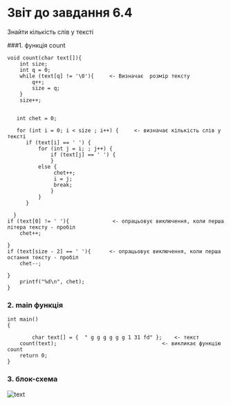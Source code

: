 # Звіт до завдання 6.4

Знайти кількість слів у тексті 

###1. функція count

	void count(char text[]){
		int size;
		int q = 0;
		while (text[q] != '\0'){     <- Визначає  розмір тексту
			q++;
			size = q;
		}
		size++;
	
	
 	   int chet = 0;
    
 	   for (int i = 0; i < size ; i++) {     <- визначає кількість слів у тексті
  	      if (text[i] == ' ') {
  	          for (int j = i; ; j++) {
  	              if (text[j] == ' ') {
  	              }
  	          else {
  	               chet++;
  	               i = j;
  	               break;
  	              }
  	          }
  	      }

  	  }
	if (text[0] != ' '){              <- опрацьовує виключення, коли перша літера тексту - пробіл
		chet++;

	}
	if (text[size - 2] == ' '){      <- опрацьовує виключення, коли перша остання тексту - пробіл
		chet--;

	}
	    printf("%d\n", chet);
	}

### 2. main функція 

	int main()
	{
    
    		char text[] = {  " g g g g g g 1 31 fd" };    <- текст
   		count(text);                                  <- викликає функцію count
		return 0;
	}

### 3. блок-схема
![text](file:///home/andreii/lab/lab07/Markdown/img/lab64)
